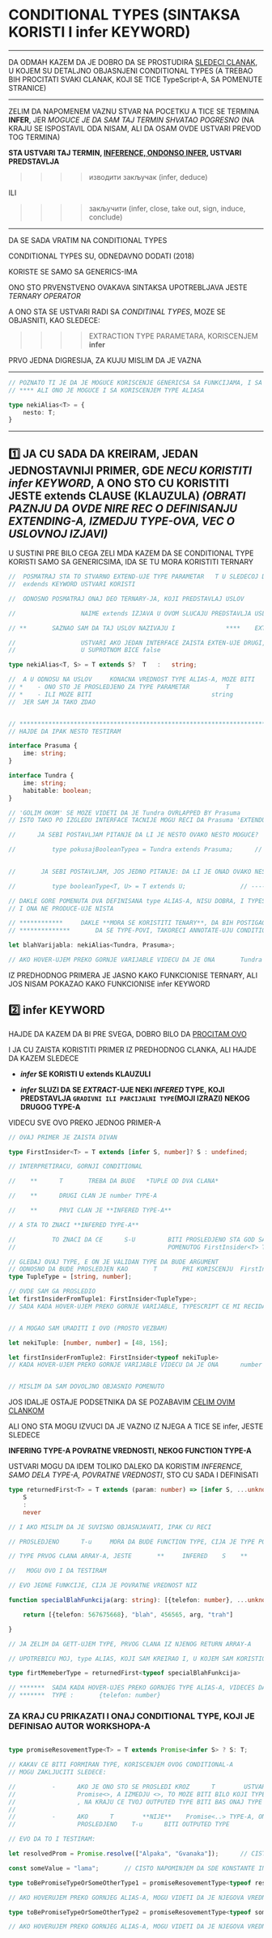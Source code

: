# CONDITIONAL TYPES (SINTAKSA KORISTI I infer KEYWORD)

******

DA ODMAH KAZEM DA JE DOBRO DA SE PROSTUDIRA [SLEDECI CLANAK](https://mariusschulz.com/blog/conditional-types-in-typescript), U KOJEM SU DETALJNO OBJASNJENI CONDITIONAL TYPES (A TREBAO BIH PROCITATI SVAKI CLANAK, KOJI SE TICE TypeScript-A, SA POMENUTE STRANICE)

******

ZELIM DA NAPOMENEM VAZNU STVAR NA POCETKU A TICE SE TERMINA **INFER**, JER *MOGUCE JE DA SAM TAJ TERMIN SHVATAO POGRESNO* (NA KRAJU SE ISPOSTAVIL ODA NISAM, ALI DA OSAM OVDE USTVARI PREVOD TOG TERMINA)

**STA USTVARI TAJ TERMIN, [INFERENCE, ONDONSO INFER](https://www.typescriptlang.org/docs/handbook/type-inference.html), USTVARI PREDSTAVLJA**

>>>> изводити закључак (infer, deduce)

ILI

>>>> закључити (infer, close, take out, sign, induce, conclude)

******

DA SE SADA VRATIM NA CONDITIONAL TYPES

CONDITIONAL TYPES SU, ODNEDAVNO DODATI (2018)

KORISTE SE SAMO SA GENERICS-IMA

ONO STO PRVENSTVENO OVAKAVA SINTAKSA UPOTREBLJAVA JESTE *TERNARY OPERATOR*

A ONO STA SE USTVARI RADI SA *CONDITINAL TYPES*, MOZE SE OBJASNITI, KAO SLEDECE:

>>>> EXTRACTION TYPE PARAMETARA, KORISCENJEM **infer**

PRVO JEDNA DIGRESIJA, ZA KUJU MISLIM DA JE VAZNA

******

```typescript
// POZNATO TI JE DA JE MOGUCE KORISCENJE GENERICSA SA FUNKCIJAMA, I SA INTERFACE-OVIMA
// **** ALI ONO JE MOGUCE I SA KORISCENJEM TYPE ALIASA

type nekiAlias<T> = {
    nesto: T;
}

```

******

## :one: JA CU SADA DA KREIRAM, JEDAN JEDNOSTAVNIJI PRIMER, GDE *NECU KORISTITI infer KEYWORD*, A ONO STO CU KORISTITI JESTE **extends CLAUSE (KLAUZULA)** *(OBRATI PAZNJU DA OVDE NIRE REC O DEFINISANJU EXTENDING-A, IZMEDJU TYPE-OVA, VEC O USLOVNOJ IZJAVI)*

U SUSTINI PRE BILO CEGA ZELI MDA KAZEM DA SE CONDITIONAL TYPE KORISTI SAMO SA GENERICSIMA,  IDA SE TU MORA KORISTITI TERNARY

```typescript
//  POSMATRAJ STA TO STVARNO EXTEND-UJE TYPE PARAMETAR   T U SLEDECOJ DEFINICIJI, I GDE SE TAJ
//  exdends KEYWORD USTVARI KORISTI

//  ODNOSNO POSMATRAJ ONAJ DEO TERNARY-JA, KOJI PREDSTAVLAJ USLOV

//                  NAIME extends IZJAVA U OVOM SLUCAJU PREDSTAVLJA USLOV

// **       SAZNAO SAM DA TAJ USLOV NAZIVAJU I              ****    EXTENDS KLAUZULA    *****

//                  USTVARI AKO JEDAN INTERFACE ZAISTA EXTEN-UJE DRUGI, TAJ USLOV CE BITI EVALUATED KAO true
//                  U SUPROTNOM BICE false

type nekiAlias<T, S> = T extends S?  T   :   string;

//  A U ODNOSU NA USLOV     KONACNA VREDNOST TYPE ALIAS-A, MOZE BITI
// *    - ONO STO JE PROSLEDJENO ZA TYPE PARAMETAR          T
// *    - ILI MOZE BITI                                 string
//  JER SAM JA TAKO ZDAO


// **********************************************************************
// HAJDE DA IPAK NESTO TESTIRAM

interface Prasuma {
    ime: string;
}

interface Tundra {
    ime: string;
    habitable: boolean;
}

// 'GOLIM OKOM' SE MOZE VIDETI DA JE Tundra OVRLAPPED BY Prasuma
// ISTO TAKO PO IZGLEDU INTERFACE TACNIJE MOGU RECI DA Prasuma 'EXTENDUJE' Tundru

//      JA SEBI POSTAVLJAM PITANJE DA LI JE NESTO OVAKO NESTO MOGUCE?

//          type pokusajBooleanTypea = Tundra extends Prasuma;      // !!!!  ---->      ERROR (POMENUTO, ZAISTA//
                                                                                                // NIJE MOGUCE)

//       JA SEBI POSTAVLJAM, JOS JEDNO PITANJE: DA LI JE ONAD OVAKO NESTO MOGUCE?

//          type booleanType<T, U> = T extends U;               // ---->        ERROR

// DAKLE GORE POMENUTA DVA DEFINISANA type ALIAS-A, NISU DOBRA, I TYPESCRIPT JE PODVUKAO TU SINTAKSU
// I ONA NE PRODUCE-UJE NISTA

// ************     DAKLE **MORA SE KORISTITI TENARY**, DA BIH POSTIGAO TAKVU 'SITUACIJU'
// **************       DA SE TYPE-POVI, TAKORECI ANNOTATE-UJU CONDITIONALY, ODNOSNO USLOVNO

let blahVarijabla: nekiAlias<Tundra, Prasuma>;  

// AKO HOVER-UJEM PREKO GORNJE VARIJABLE VIDECU DA JE ONA       Tundra              TYPE-A

```

IZ PREDHODNOG PRIMERA JE JASNO KAKO FUNKCIONISE TERNARY, ALI JOS NISAM POKAZAO KAKO FUNKCIONISE infer KEYWORD

## :two: **infer** KEYWORD

HAJDE DA KAZEM DA BI PRE SVEGA, DOBRO BILO DA [PROCITAM OVO](https://mariusschulz.com/blog/conditional-types-in-typescript#type-inference-in-conditional-types)

I JA CU ZAISTA KORISTITI PRIMER IZ PREDHODNOG CLANKA, ALI HAJDE DA KAZEM SLEDECE

- ***infer* SE KORISTI U extends KLAUZULI**

- ***infer* SLUZI DA SE *EXTRACT*-UJE NEKI *INFERED* TYPE, KOJI PREDSTAVLJA `GRADIVNI ILI PARCIJALNI TYPE`(MOJI IZRAZI) NEKOG DRUGOG TYPE-A**

VIDECU SVE OVO PREKO JEDNOG PRIMER-A

```typescript
// OVAJ PRIMER JE ZAISTA DIVAN

type FirstInsider<T> = T extends [infer S, number]? S : undefined;

// INTERPRETIRACU, GORNJI CONDITIONAL

//    **      T       TREBA DA BUDE   *TUPLE OD DVA CLANA*

//    **      DRUGI CLAN JE number TYPE-A

//    **      PRVI CLAN JE **INFERED TYPE-A**

// A STA TO ZNACI **INFERED TYPE-A**

//          TO ZNACI DA CE      S-U         BITI PROSLEDJENO STA GOD SAM PROSLEDIO PRI KORISCENJU
//                                          POMENUTOG FirstInsider<T> TYPE, PRI KREIRANJU NOVOG TYPE-A

// GLEDAJ OVAJ TYPE, E ON JE VALIDAN TYPE DA BUDE ARGUMENT
// ODNOSNO DA BUDE PROSLEDJEN KAO       T       PRI KORISCENJU  FirstInsider<T>
type TupleType = [string, number];

// OVDE SAM GA PROSLEDIO
let firstInsiderFromTuple1: FirstInsider<TupleType>;
// SADA KADA HOVER-UJEM PREKO GORNJE VARIJABLE, TYPESCRIPT CE MI RECIDA JE U PITANJU        string


// A MOGAO SAM URADITI I OVO (PROSTO VEZBAM)

let nekiTuple: [number, number] = [48, 156];

let firstInsiderFromTuple2: FirstInsider<typeof nekiTuple>
// KADA HOVER-UJEM PREKO GORNJE VARIJABLE VIDECU DA JE ONA      number      TYPE-A


// MISLIM DA SAM DOVOLJNO OBJASNIO POMENUTO
```

JOS IDALJE OSTAJE PODSETNIKA DA SE POZABAVIM [CELIM OVIM CLANKOM](https://mariusschulz.com/blog/conditional-types-in-typescript)

ALI ONO STA MOGU IZVUCI DA JE VAZNO IZ NJEGA A TICE SE infer, JESTE SLEDECE

**INFERING TYPE-A POVRATNE VREDNOSTI, NEKOG FUNCTION TYPE-A**

USTVARI MOGU DA IDEM TOLIKO DALEKO DA KORISTIM *INFERENCE, SAMO DELA TYPE-A, POVRATNE VREDNOSTI*, STO CU SADA I DEFINISATI

```typescript
type returnedFirst<T> = T extends (param: number) => [infer S, ...unknown[]]?
    S
    :
    never

// I AKO MISLIM DA JE SUVISNO OBJASNJAVATI, IPAK CU RECI

// PROSLEDJENO      T-u     MORA DA BUDE FUNCTION TYPE, CIJA JE TYPE POVRATNE VREDNSTI, USTVARI ARRAY

// TYPE PRVOG CLANA ARRAY-A, JESTE       **     INFERED    S    **

//   MOGU OVO I DA TESTIRAM

// EVO JEDNE FUNKCIJE, CIJA JE POVRATNE VREDNOST NIZ

function specialBlahFunkcija(arg: string): [{telefon: number}, ...unknown[]]{

    return [{telefon: 567675668}, "blah", 456565, arg, "trah"]

}

// JA ZELIM DA GETT-UJEM TYPE, PRVOG CLANA IZ NJENOG RETURN ARRAY-A 

// UPOTREBICU MOJ, type ALIAS, KOJI SAM KREIRAO I, U KOJEM SAM KORISTIO infer KEYWORD  

type firtMemeberType = returnedFirst<typeof specialBlahFunkcija>

// *******  SADA KADA HOVER-UJES PREKO GORNJEG TYPE ALIAS-A, VIDECES DA ON HOLD-UJE SLEDECI
// *******  TYPE :       {telefon: number}
```

### ZA KRAJ CU PRIKAZATI I ONAJ CONDITIONAL TYPE, KOJI JE DEFINISAO AUTOR WORKSHOPA-A

```typescript

type promiseResovementType<T> = T extends Promise<infer S> ? S: T;

// KAKAV CE BITI FORMIRAN TYPE, KORISCENJEM OVOG CONDITIONAL-A
// MOGU ZAKLJUCITI SLEDECE:

//          -      AKO JE ONO STO SE PROSLEDI KROZ      T        USTVARI **JESTE** SLEDECI TYPE:      
//                 Promise<>, A IZMEDJU <>, TO MOZE BITI BILO KOJI TYPE ()
//                 , NA KRAJU CE TVOJ OUTPUTED TYPE BITI BAS ONAJ TYPE IZMEDJU <>
//
//          -      AKO      T        **NIJE**    Promise<..> TYPE-A, ONDA CE BILO STA STO JE
//                 PROSLEDJENO    T-u      BITI OUTPUTED TYPE

// EVO DA TO I TESTIRAM:

let resolvedProm = Promise.resolve(["Alpaka", "Gvanaka"]);      // CISTO NAPOMINJEM DA JE OVAKAV Promise INFERELY TYPED SA Promise<string[]>

const someValue = "lama";       // CISTO NAPOMINJEM DA SDE KONSTANTE INFERELY TYPE-UJU SA ASSIGNED VREDNOSCU

type toBePromiseTypeOrSomeOtherType1 = promiseResovementType<typeof resolvedProm>;

// AKO HOVERUJEM PREKO GORNJEG ALIAS-A, MOGU VIDETI DA JE NJEGOVA VREDNOST      string[]

type toBePromiseTypeOrSomeOtherType2 = promiseResovementType<typeof someValue>;

// AKO HOVERUJEM PREKO GORNJEG ALIAS-A, MOGU VIDETI DA JE NJEGOVA VREDNOST      "lama"

```
